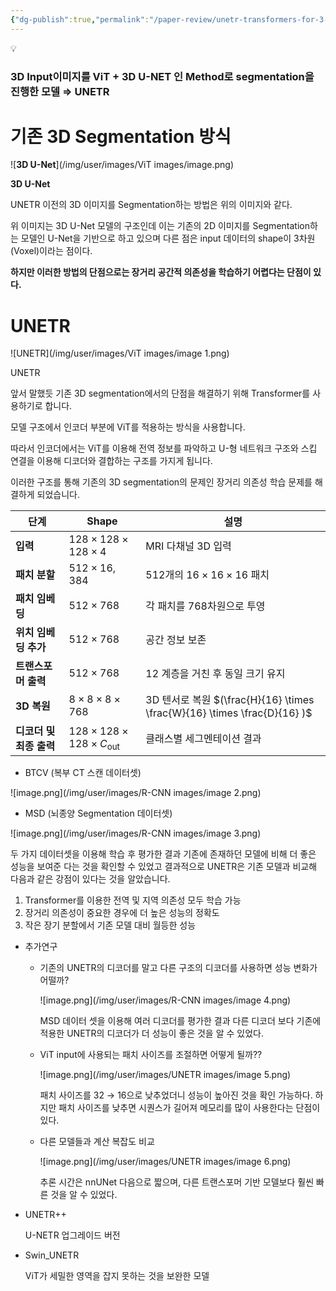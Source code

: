 ```yaml
---
{"dg-publish":true,"permalink":"/paper-review/unetr-transformers-for-3-d-medical-image-segmentation/","tags":["Paper"],"created":"2025-01-08T19:50:20.084+09:00","updated":"2025-01-08T19:52:05.761+09:00"}
---
```


<aside>
💡

### 3D Input이미지를 ViT + 3D U-NET 인 Method로 segmentation을 진행한 모델 ⇒ UNETR

</aside>

# 기존 3D Segmentation 방식

![**3D U-Net**](/img/user/images/ViT images/image.png)

**3D U-Net**

UNETR 이전의 3D 이미지를 Segmentation하는 방법은 위의 이미지와 같다.

위 이미지는 3D U-Net 모델의 구조인데 이는 기존의 2D 이미지를 Segmentation하는 모델인 U-Net을 기반으로 하고 있으며 다른 점은 input 데이터의 shape이 3차원(Voxel)이라는 점이다.

**하지만 이러한 방법의 단점으로는 장거리 공간적 의존성을 학습하기 어렵다는 단점이 있다.**

# UNETR

![UNETR](/img/user/images/ViT images/image 1.png)

UNETR

앞서 말했듯 기존 3D segmentation에서의 단점을 해결하기 위해 Transformer를 사용하기로 합니다.

모델 구조에서 인코더 부분에 ViT를 적용하는 방식을 사용합니다.

따라서 인코더에서는 ViT를 이용해 전역 정보를 파악하고  U-형 네트워크 구조와 스킵 연결을 이용해 디코더와 결합하는 구조를 가지게 됩니다.

이러한 구조를 통해 기존의 3D segmentation의 문제인 장거리 의존성 학습 문제를 해결하게 되었습니다.

| 단계 | Shape | 설명 |
| --- | --- | --- |
| **입력** | $128 \times 128 \times 128 \times 4$ | MRI 다채널 3D 입력 |
| **패치 분할** | $512 \times 16,384$ | 512개의 $16 \times 16 \times 16$ 패치 |
| **패치 임베딩** | $512 \times 768$ | 각 패치를 768차원으로 투영 |
| **위치 임베딩 추가** | $512 \times 768$ | 공간 정보 보존 |
| **트랜스포머 출력** | $512 \times 768$ | 12 계층을 거친 후 동일 크기 유지 |
| **3D 복원** | $8 \times 8 \times 8 \times 768$ | 3D 텐서로 복원 $(\frac{H}{16} \times \frac{W}{16} \times \frac{D}{16} )$ |
| **디코더 및 최종 출력** | $128 \times 128 \times 128 \times C_{\text{out}}$ | 클래스별 세그멘테이션 결과 |

- BTCV (복부 CT 스캔 데이터셋)

![image.png](/img/user/images/R-CNN images/image 2.png)

- MSD (뇌종양 Segmentation 데이터셋)

![image.png](/img/user/images/R-CNN images/image 3.png)

두 가지 데이터셋을 이용해 학습 후 평가한 결과 기존에 존재하던 모델에 비해 더 좋은 성능을 보여준 다는 것을 확인할 수 있었고 결과적으로 UNETR은 기존 모델과 비교해 다음과 같은 강점이 있다는 것을 알았습니다.

1. Transformer를 이용한 전역 및 지역 의존성 모두 학습 가능
2. 장거리 의존성이 중요한 경우에 더 높은 성능의 정확도
3. 작은 장기 분할에서 기존 모델 대비 월등한 성능

- 추가연구
    - 기존의 UNETR의 디코더를 말고 다른 구조의 디코더를 사용하면 성능 변화가 어떨까?
        
        ![image.png](/img/user/images/R-CNN images/image 4.png)
        
        MSD 데이터 셋을 이용해 여러 디코더를 평가한 결과 다른 디코더 보다 기존에 적용한 UNETR의 디코더가 더 성능이 좋은 것을 알 수 있었다.
        
    - ViT input에 사용되는 패치 사이즈를 조절하면 어떻게 될까??
        
        ![image.png](/img/user/images/UNETR images/image 5.png)
        
        패치 사이즈를 32 → 16으로 낮추었더니 성능이 높아진 것을 확인 가능하다.
        하지만 패치 사이즈를 낮추면 시퀀스가 길어져 메모리를 많이 사용한다는 단점이 있다.
        
    - 다른 모델들과 계산 복잡도 비교
        
        ![image.png](/img/user/images/UNETR images/image 6.png)
        
        추론 시간은 nnUNet 다음으로 짧으며, 다른 트랜스포머 기반 모델보다 훨씬 빠른 것을 알 수 있었다.
        

- UNETR++
    
    U-NETR 업그레이드 버전
    
- Swin_UNETR
    
    ViT가 세밀한 영역을 잡지 못하는 것을 보완한 모델